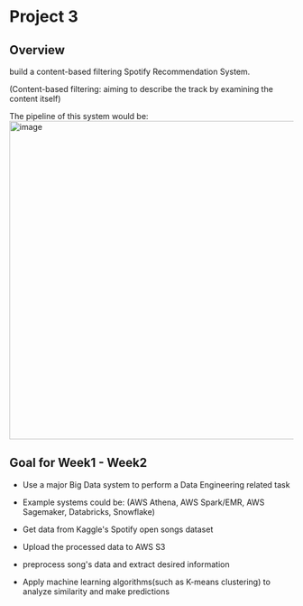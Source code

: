 # Project 3 

## Overview
build a content-based filtering Spotify Recommendation System.

(Content-based filtering: aiming to describe the track by examining the content itself)

The pipeline of this system would be:
<img width="564" alt="image" src="https://user-images.githubusercontent.com/101923398/223912089-b043055d-7bf8-4cec-b6a8-6db38c27fec3.png">


## Goal for Week1 - Week2
- Use a major Big Data system to perform a Data Engineering related task
- Example systems could be: (AWS Athena, AWS Spark/EMR, AWS Sagemaker, Databricks, Snowflake)

- Get data from Kaggle's Spotify open songs dataset
- Upload the processed data to AWS S3
- preprocess song's data and extract desired information
- Apply machine learning algorithms(such as K-means clustering) to analyze similarity and make predictions 

